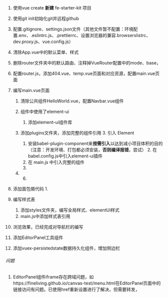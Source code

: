1. 使用vue create **新建** fe-starter-kit 项目
2. 使用git init初始化git并远程github
3. 配置.gitignore、settings.json文件（其他文件暂不配置：环境配置.env、.eslintrc.js、.prettierrc、设置浏览器的兼容.browserslistrc、dev.proxy.js、vue.config.js）
4. 清除App.vue中的默认菜单、样式
5. 删除router文件夹中的默认路由、注释掉VueRouter配置中的mode、base，
6. 配置router.js，添加404.vue、temp.vue页面和对应资源，配置main.vue页面
7. 编写main.vue页面

   1. 清除公共组件HelloWorld.vue，配置Navbar.vue组件

   2. 组件中使用了element-ui

      1. 添加element-ui组件库
   2. 添加plugins文件夹，添加完整的组件引用
      3. 引入 Element
      1. 安装babel-plugin-component来**按需引入**以达到减小项目体积的目的（注意：开发环境、打包都必须安装，**否则编译报错**，尝试）
         2. 在babel.config.js中引入element-ui插件
      3. 在 main.js 中引入完整的组件
      4. 
   5. 
      6. 
8. 添加面包屑代码
   1. 
9. 编写样式表

   1. 添加styles文件夹，编写全局样式、elementUi样式
   2. main.js中添加样式表引用
10. 浏览效果，已经完成对导航栏的编写
11. 添加EditorPanel工具组件
12. 添加vuex-persistedstate数据持久化组件，增加侧边栏

###### 问题

1. EditorPanel组件iframe存在跨域问题，如https://fineliving.github.io/canvas-test/menu.html在EditorPanel页面中的链接访问有问题。已使用href重新设置进行了解决，但需要转发，